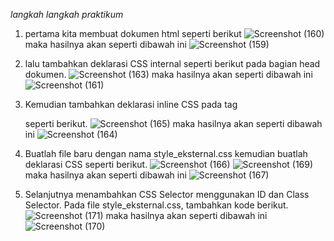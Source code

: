 *langkah langkah praktikum*
1. pertama kita membuat dokumen html seperti berikut
![Screenshot (160)](https://user-images.githubusercontent.com/72745059/159172183-21e753a6-e6b0-4591-90cf-c6e91758eafa.png)
maka hasilnya akan seperti dibawah ini
![Screenshot (159)](https://user-images.githubusercontent.com/72745059/159172206-0e2a9169-5251-4f70-9726-d91d739d90ed.png)


2. lalu tambahkan deklarasi CSS internal seperti berikut pada bagian head dokumen.
![Screenshot (163)](https://user-images.githubusercontent.com/72745059/159172251-3fe758fb-f965-431d-b0f3-0ce240879ef8.png)
maka hasilnya akan seperti dibawah ini
![Screenshot (161)](https://user-images.githubusercontent.com/72745059/159172329-10b66c57-c750-4504-a2e2-03884ffa4588.png)


3. Kemudian tambahkan deklarasi inline CSS pada tag <p> seperti berikut.
  ![Screenshot (165)](https://user-images.githubusercontent.com/72745059/159172392-94f88030-9076-4860-8939-9aa4bdb98c55.png)
maka hasilnya akan seperti dibawah ini
  ![Screenshot (164)](https://user-images.githubusercontent.com/72745059/159172410-a870a69f-3723-43f8-9588-cad68c67a6b3.png)

  
  4. Buatlah file baru dengan nama style_eksternal.css kemudian buatlah deklarasi CSS seperti berikut.
  ![Screenshot (166)](https://user-images.githubusercontent.com/72745059/159172489-4c55f8e2-80af-4257-962f-fe7b01472613.png)
  ![Screenshot (169)](https://user-images.githubusercontent.com/72745059/159172511-1089fc59-8959-473f-8bda-c935c997ce3f.png)
maka hasilnya akan seperti dibawah ini
  ![Screenshot (167)](https://user-images.githubusercontent.com/72745059/159172530-7085d2e3-be0a-4144-8019-7427144504df.png)

  
  5. Selanjutnya menambahkan CSS Selector menggunakan ID dan Class Selector. Pada file style_eksternal.css, tambahkan kode berikut.
  ![Screenshot (171)](https://user-images.githubusercontent.com/72745059/159172564-c311b5c1-fab1-40a0-b0b7-2f2cc27918e3.png)
maka hasilnya akan seperti dibawah ini
![Screenshot (170)](https://user-images.githubusercontent.com/72745059/159172584-6b387080-04d4-4076-9ad4-0a12ed0d5b3a.png)
